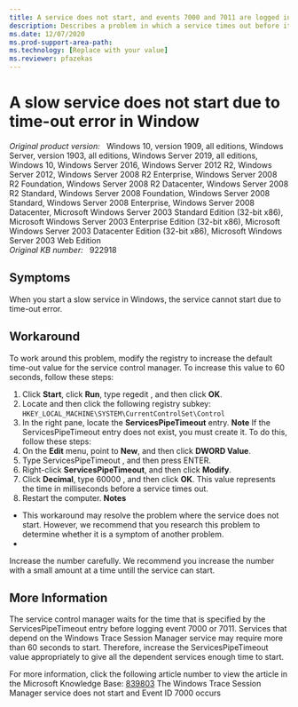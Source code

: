 ```yaml
---
title: A service does not start, and events 7000 and 7011 are logged in Windows Server
description: Describes a problem in which a service times out before it starts. Explains how to work around this problem by increasing the value of the ServicesPipeTimeout registry entry.
ms.date: 12/07/2020
ms.prod-support-area-path: 
ms.technology: [Replace with your value]
ms.reviewer: pfazekas
---
```

# A slow service does not start due to time-out error in Window

_Original product version:_ &nbsp; Windows 10, version 1909, all editions, Windows Server, version 1903, all editions, Windows Server 2019, all editions, Windows 10, Windows Server 2016, Windows Server 2012 R2, Windows Server 2012, Windows Server 2008 R2 Enterprise, Windows Server 2008 R2 Foundation, Windows Server 2008 R2 Datacenter, Windows Server 2008 R2 Standard, Windows Server 2008 Foundation, Windows Server 2008 Standard, Windows Server 2008 Enterprise, Windows Server 2008 Datacenter, Microsoft Windows Server 2003 Standard Edition (32-bit x86), Microsoft Windows Server 2003 Enterprise Edition (32-bit x86), Microsoft Windows Server 2003 Datacenter Edition (32-bit x86), Microsoft Windows Server 2003 Web Edition  
_Original KB number:_ &nbsp; 922918

## Symptoms

When you start a slow service in Windows, the service cannot start due to time-out error.

## Workaround

To work around this problem, modify the registry to increase the default time-out value for the service control manager. To increase this value to 60 seconds, follow these steps:
 
1. Click **Start**, click **Run**, type regedit , and then click **OK**.
2. Locate and then click the following registry subkey: `HKEY_LOCAL_MACHINE\SYSTEM\CurrentControlSet\Control` 
3. In the right pane, locate the **ServicesPipeTimeout** entry.
 **Note** If the ServicesPipeTimeout entry does not exist, you must create it. To do this, follow these steps:
  1. On the **Edit** menu, point to **New**, and then click **DWORD Value**.
  2. Type ServicesPipeTimeout , and then press ENTER.
4. Right-click **ServicesPipeTimeout**, and then click **Modify**.
5. Click **Decimal**, type 60000 , and then click **OK**. This value represents the time in milliseconds before a service times out.
6. Restart the computer.
 **Notes** 
- This workaround may resolve the problem where the service does not start. However, we recommend that you research this problem to determine whether it is a symptom of another problem.
- 
Increase the number carefully. We recommend you increase the number with a small amount at a time untill the service can start.

## More Information

The service control manager waits for the time that is specified by the ServicesPipeTimeout entry before logging event 7000 or 7011. Services that depend on the Windows Trace Session Manager service may require more than 60 seconds to start. Therefore, increase the ServicesPipeTimeout value appropriately to give all the dependent services enough time to start.

For more information, click the following article number to view the article in the Microsoft Knowledge Base: [839803](https://support.microsoft.com/help/839803) The Windows Trace Session Manager service does not start and Event ID 7000 occurs
